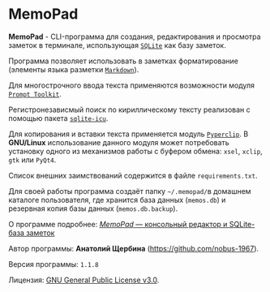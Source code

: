 # MemoPad

**MemoPad** - CLI-программа для создания, редактирования и просмотра заметок в терминале, использующая [`SQLite`](https://www.sqlite.org) как базу заметок.

Программа позволяет использовать в заметках форматирование (элементы языка 
разметки [`Markdown`](https://www.markdownguide.org/basic-syntax)).

Для многострочного ввода текста применяются возможности модуля [`Prompt Toolkit`](https://github.com/prompt-toolkit/python-prompt-toolkit).

Регистронезависмый поиск по кириллическому тексту реализован с помощью пакета [`sqlite-icu`](https://pypi.org/project/sqlite-icu).

Для копирования и вставки текста применяется модуль [`Pyperclip`](https://pyperclip.readthedocs.io/en/latest). В **GNU/Linux** использование данного модуля может потребовать установку одного из механизмов работы с буфером обмена: `xsel`, `xclip`, `gtk` или `PyQt4`.

Список внешних заимствований содержится в файле `requirements.txt`.

Для своей работы программа создаёт папку `~/.memopad/`в домашнем каталоге пользователя, где хранится база данных (`memos.db`) и резервная копия базы данных (`memos.db.backup`).

О программе подробнее: [*MemoPad* — консольный редактор и SQLite-база  заметок](https://avshcherbina.ru/#memopad)

Автор программы: **Анатолий Щербина** (https://github.com/nobus-1967).

Версия программы: `1.1.8`

Лицензия: [GNU General Public License v3.0](https://www.gnu.org/licenses/gpl-3.0.html).
